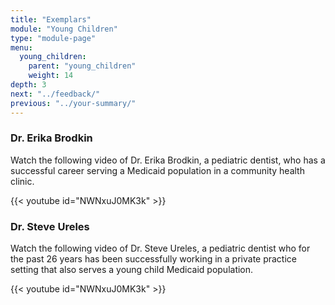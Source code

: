 ```yaml
---
title: "Exemplars"
module: "Young Children"
type: "module-page"
menu:
  young_children:
    parent: "young_children"
    weight: 14
depth: 3
next: "../feedback/"
previous: "../your-summary/"
---
```

<h3>Dr. Erika Brodkin</h3><div class="pageblock"><div class="maintext">
<p>Watch the following video of Dr. Erika Brodkin, a pediatric dentist, who has a successful career serving a Medicaid population in a community health clinic.</p>
</div>
</div><div class="pageblock">
{{< youtube id="NWNxuJ0MK3k" >}}</div><h3>Dr. Steve Ureles</h3><div class="pageblock"><div class="maintext">
<p>Watch the following video of Dr. Steve Ureles, a pediatric dentist who for the past 26 years has been successfully working in a private practice setting that also serves a young child Medicaid population.</p>
</div>
</div><div class="pageblock">
{{< youtube id="NWNxuJ0MK3k" >}}</div>